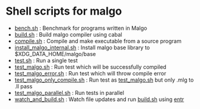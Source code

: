 # Shell scripts for malgo

* [bench.sh](bench.sh) : Benchmark for programs written in Malgo
* [build.sh](build.sh) : Build malgo compiler using cabal
* [compile.sh](compile.sh) : Compile and make executable from a source program
* [install_malgo_internal.sh](install_malgo_internal.sh) : Install malgo base library to $XDG_DATA_HOME/malgo/base
* [test.sh](test.sh) : Run a single test
* [test_malgo.sh](test_malgo.sh) : Run test which will be successfully compiled
* [test_malgo_error.sh](test_malgo_error.sh) : Run test which will throw compile error
* [test_malgo_only_compile.sh](test_malgo_only_compile.sh) : Run test as [test_malgo.sh](test_malgo.sh) but only .mlg to .ll pass
* [test_malgo_parallel.sh](test_malgo_parallel.sh) : Run tests in parallel
* [watch_and_build.sh](watch_and_build.sh) : Watch file updates and run [build.sh](build.sh) using [entr](https://github.com/eradman/entr)
